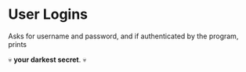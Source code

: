 # User Logins

Asks for username and password, and if authenticated by the program, prints

💀 **your darkest secret**. 💀
